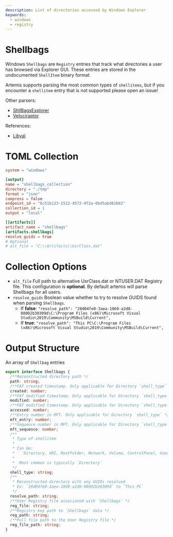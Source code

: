 ```yaml
---
description: List of directories accessed by Windows Explorer
keywords:
  - windows
  - registry
---
```


# Shellbags

Windows `Shellbags` are `Registry` entries that track what directories a user
has browsed via Explorer GUI. These entries are stored in the undocumented
`ShellItem` binary format.

Artemis supports parsing the most common types of `shellitems`, but if you
encounter a `shellitem` entry that is not supported please open an issue!

Other parsers:

- [ShllBagsExplorer](https://ericzimmerman.github.io/)
- [Velociraptor](https://docs.velociraptor.app/artifact_references/pages/windows.forensics.shellbags/)

References:

- [Libyal](https://github.com/libyal/libfwsi/blob/main/documentation/Windows%20Shell%20Item%20format.asciidoc)

# TOML Collection

```toml
system = "windows"

[output]
name = "shellbags_collection"
directory = "./tmp"
format = "json"
compress = false
endpoint_id = "6c51b123-1522-4572-9f2a-0bd5abd81b82"
collection_id = 1
output = "local"

[[artifacts]]
artifact_name = "shellbags"
[artifacts.shellbags]
resolve_guids = true
# Optional
# alt_file = "C:\\Artifacts\\UsrClass.dat"
```

# Collection Options

- `alt_file` Full path to alternative UsrClass.dat or NTUSER.DAT Registry file.
  This configuration is **optional**. By default artemis will parse Shellbags
  for all users.
- `resolve_guids` Boolean value whether to try to resolve GUIDS found when
  parsing `Shellbags`.
  - If **false**:
    `"resolve_path": "20d04fe0-3aea-1069-a2d8-08002b30309d\C:\Program Files (x86)\Microsoft Visual Studio\2019\Community\MSBuild\Current",`
  - If **true**:
    `"resolve_path": "This PC\C:\Program Files (x86)\Microsoft Visual Studio\2019\Community\MSBuild\Current",`

# Output Structure

An array of `Shellbag` entries

```typescript
export interface Shellbags {
  /**Reconstructed directory path */
  path: string;
  /**FAT created timestamp. Only applicable for Directory `shell_type` */
  created: number;
  /**FAT modified timestamp. Only applicable for Directory `shell_type` */
  modified: number;
  /**FAT modified timestamp. Only applicable for Directory `shell_type` */
  accessed: number;
  /**Entry number in MFT. Only applicable for Directory `shell_type` */
  mft_entry: number;
  /**Sequence number in MFT. Only applicable for Directory `shell_type` */
  mft_sequence: number;
  /**
   * Type of shellitem
   *
   * Can be:
   *   `Directory, URI, RootFolder, Network, Volume, ControlPanel, UserPropertyView, Delegate, Variable, MTP, Unknown, History`
   *
   *  Most common is typically `Directory`
   */
  shell_type: string;
  /**
   * Reconstructed directory with any GUIDs resolved
   * Ex: `20d04fe0-3aea-1069-a2d8-08002b30309d` to `This PC`
   */
  resolve_path: string;
  /**User Registry file associated with `Shellbags` */
  reg_file: string;
  /**Registry key path to `Shellbags` data */
  reg_path: string;
  /**Full file path to the User Registry file */
  reg_file_path: string;
}
```
